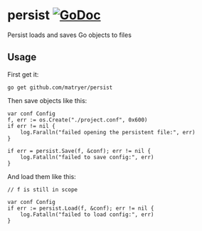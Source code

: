 # persist [![GoDoc](https://godoc.org/github.com/keks/persist?status.png)](http://godoc.org/github.com/keks/persist)
Persist loads and saves Go objects to files

## Usage

First get it:

```
go get github.com/matryer/persist
```

Then save objects like this:

```
var conf Config
f, err := os.Create("./project.conf", 0x600)
if err != nil {
	log.Faralln("failed opening the persistent file:", err)
}

if err = persist.Save(f, &conf); err != nil {
	log.Fatalln("failed to save config:", err)
}
```

And load them like this:


```
// f is still in scope

var conf Config
if err := persist.Load(f, &conf); err != nil {
	log.Fatalln("failed to load config:", err)
}
```
